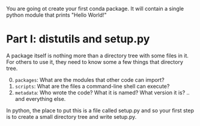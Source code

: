 You are going ot create your first conda package. It will contain a single
python module that prints "Hello World!"

Part I: distutils and setup.py
==============================
A package itself is nothing more than a directory tree with some files in it.
For others to use it, they need to know some a few things that directory tree.

0) `packages`: What are the modules that other code can import?
1) `scripts`: What are the files a command-line shell can execute?
2) `metadata`: Who wrote the code? What it is named? What version it is? .. and everything else.

In python, the place to put this is a file called setup.py and so your first step is to create a small directory tree
and write setup.py.
